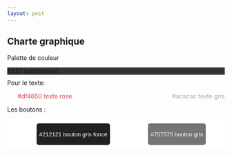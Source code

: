```yaml
---
layout: post
---
```


## Charte graphique

Palette de couleur
<div style="background: #333; margin: 10px 0;">
  <span style="background-color: #333;">#333 background</span>
 </div> 
Pour le texte: 
<ul style="display: flex; list-style: none; justify-content: space-between;">
    <li style="color: #df4650;">#df4650 texte rose</li>
    <li style="color: #fff;">#fff texte blanc</li>
    <li style="color: #acacac;">#acacac texte gris</li>
</ul>

Les boutons : 
<ul style="display: flex; background-color: #fff;list-style: none; justify-content: space-around;">
    <li><button style="background-color: #212121; height: 50px; border: none; border-radius: 5px; color: white; margin: 10px 0;">#212121 bouton gris foncé</button></li>
    <li><button style="background-color: #757575; height: 50px; border: none; border-radius: 5px; margin: 10px 0; color: white;">#757575 bouton gris</button></li>
</ul>